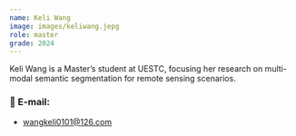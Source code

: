 ```yaml
---
name: Keli Wang
image: images/keliwang.jepg
role: master
grade: 2024
---
```


Keli Wang is a Master’s student at UESTC, focusing her research on multi-modal semantic segmentation for remote sensing scenarios.

### 📧 E-mail:
- wangkeli0101@126.com
